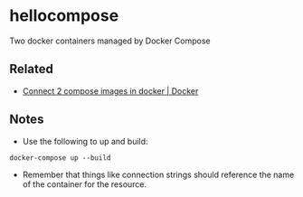 # hellocompose
Two docker containers managed by Docker Compose

## Related

- [Connect 2 compose images in docker | Docker](https://www.youtube.com/watch?v=8jVnEZPNom0)

## Notes

- Use the following to up and build:

`docker-compose up --build`

- Remember that things like connection strings should reference the name of the container for the resource.

